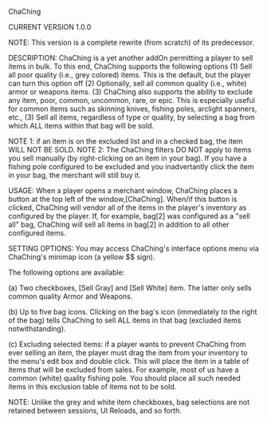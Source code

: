 ChaChing

CURRENT VERSION 1.0.0

NOTE: This version is a complete rewrite (from scratch) of its predecessor.

DESCRIPTION:
ChaChing is a yet another addOn permitting a player to sell items in bulk. To this end, ChaChing supports the following options
    (1) Sell all poor quality (i.e., grey colored) items. This is the default, 
    but the player can turn this option off
    (2) Optionally, sell all common quality (i.e., white) armor or weapons items. 
    (3) ChaChing also supports the ability to exclude any item, poor, common, uncommon, 
    rare, or epic. This is especially useful for common items such as skinning knives, 
    fishing poles, arclight spanners, etc.,
    (3) Sell all items, regardless of type or quality, by selecting a bag from which 
    ALL items within that bag will be sold. 

NOTE 1: if an item is on the excluded list and in a checked bag, the item WILL NOT BE SOLD. 
NOTE 2: The ChaChing filters DO NOT apply to items you sell manually (by right-clicking on
        an item in your bag). If you have a fishing pole configured to be excluded and you
        inadvertantly click the item in your bag, the merchant will still buy it.

USAGE:
When a player opens a merchant window, ChaChing places a button at the top left of the window,[ChaChing]. 
When/if this button is clicked, ChaChing will vendor all of the items in the player's inventory as 
configured by the player. If, for example, bag[2] was configured as a "sell all" bag, ChaChing will 
sell all items in bag[2] in addition to all other configured items. 

SETTING OPTIONS:
You may access ChaChing's interface options menu via ChaChing's minimap icon (a yellow $$ sign).

The following options are available:

(a) Two checkboxes, [Sell Gray] and [Sell White] item. The latter only sells common quality Armor and Weapons.

(b) Up to five bag icons. Clicking on the bag's icon (immediately to the right of the bag) tells ChaChing to 
sell ALL items in that bag (excluded items notwithstanding).

(c) Excluding selected items: if a player wants to prevent ChaChing from ever selling an item, the player must 
drag the item from your inventory to the menu's edit box and double click. This will place the item in a table 
of items that will be excluded from sales. For example, most of us have a common (white) quality fishing pole.
You should place all such needed items in this exclusion table of items not to be sold.

NOTE: Unlike the grey and white item checkboxes, bag selections are not retained between sessions, UI Reloads, and so forth.
